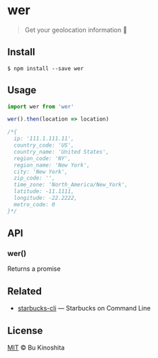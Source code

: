 # wer

> Get your geolocation information :round_pushpin:

## Install
```
$ npm install --save wer
```

## Usage
```js
import wer from 'wer'

wer().then(location => location)

/*{
  ip: '111.1.111.11',
  country_code: 'US',
  country_name: 'United States',
  region_code: 'NY',
  region_name: 'New York',
  city: 'New York',
  zip_code: '',
  time_zone: 'North_America/New_York',
  latitude: -11.1111,
  longitude: -22.2222,
  metro_code: 0
}*/

```

## API
### wer()

Returns a promise

## Related
- [starbucks-cli](https://github.com/bukinoshita/starbucks-cli) — Starbucks on Command Line

## License
[MIT](https://github.com/bukinoshita/wer/blob/master/LICENSE) &copy; Bu Kinoshita
